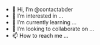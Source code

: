 - 👋 Hi, I’m @contactabder
- 👀 I’m interested in ...
- 🌱 I’m currently learning ...
- 💞️ I’m looking to collaborate on ...
- 📫 How to reach me ...

<!---
contactabder/contactabder is a ✨ special ✨ repository because its `README.md` (this file) appears on your GitHub profile.
You can click the Preview link to take a look at your changes.
--->
